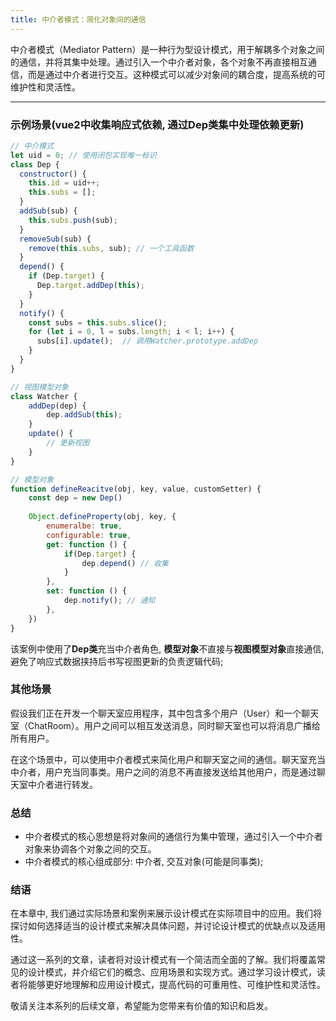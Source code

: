 ```yaml
---
title: 中介者模式：简化对象间的通信
---
```


中介者模式（Mediator Pattern）是一种行为型设计模式，用于解耦多个对象之间的通信，并将其集中处理。通过引入一个中介者对象，各个对象不再直接相互通信，而是通过中介者进行交互。这种模式可以减少对象间的耦合度，提高系统的可维护性和灵活性。

---

### 示例场景(vue2中收集响应式依赖, 通过Dep类集中处理依赖更新)

```javascript
// 中介模式
let uid = 0; // 使用闭包实现唯一标识
class Dep {
  constructor() {
    this.id = uid++;
    this.subs = [];
  }
  addSub(sub) {
    this.subs.push(sub);
  }
  removeSub(sub) {
    remove(this.subs, sub); // 一个工具函数
  }
  depend() {
    if (Dep.target) {
      Dep.target.addDep(this);
    }
  }
  notify() {
    const subs = this.subs.slice();
    for (let i = 0, l = subs.length; i < l; i++) {
      subs[i].update();  // 调用Watcher.prototype.addDep
    }
  }
}

// 视图模型对象
class Watcher {
    addDep(dep) {
        dep.addSub(this);
    }
    update() {
        // 更新视图
    }
}

// 模型对象
function defineReacitve(obj, key, value, customSetter) {
    const dep = new Dep()
    
    Object.defineProperty(obj, key, {
        enumeralbe: true,
        configurable: true,
        get: function () {
            if(Dep.target) {
                dep.depend() // 收集
            }
        },
        set: function () {
            dep.notify(); // 通知
        },
    })
}
```

该案例中使用了**Dep类**充当中介者角色, **模型对象**不直接与**视图模型对象**直接通信, 避免了响应式数据挟持后书写视图更新的负责逻辑代码;

### 其他场景

假设我们正在开发一个聊天室应用程序，其中包含多个用户（User）和一个聊天室（ChatRoom）。用户之间可以相互发送消息，同时聊天室也可以将消息广播给所有用户。

在这个场景中，可以使用中介者模式来简化用户和聊天室之间的通信。聊天室充当中介者，用户充当同事类。用户之间的消息不再直接发送给其他用户，而是通过聊天室中介者进行转发。

### 总结

- 中介者模式的核心思想是将对象间的通信行为集中管理，通过引入一个中介者对象来协调各个对象之间的交互。
- 中介者模式的核心组成部分: 中介者, 交互对象(可能是同事类);

### 结语

在本章中, 我们通过实际场景和案例来展示设计模式在实际项目中的应用。我们将探讨如何选择适当的设计模式来解决具体问题，并讨论设计模式的优缺点以及适用性。

通过这一系列的文章，读者将对设计模式有一个简洁而全面的了解。我们将覆盖常见的设计模式，并介绍它们的概念、应用场景和实现方式。通过学习设计模式，读者将能够更好地理解和应用设计模式，提高代码的可重用性、可维护性和灵活性。

敬请关注本系列的后续文章，希望能为您带来有价值的知识和启发。